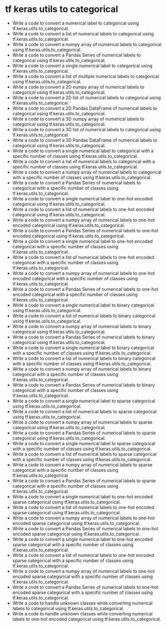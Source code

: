 # tf keras utils to categorical

- Write a code to convert a numerical label to categorical using tf.keras.utils.to_categorical.
- Write a code to convert a list of numerical labels to categorical using tf.keras.utils.to_categorical.
- Write a code to convert a numpy array of numerical labels to categorical using tf.keras.utils.to_categorical.
- Write a code to convert a Pandas Series of numerical labels to categorical using tf.keras.utils.to_categorical.
- Write a code to convert a single numerical label to categorical using tf.keras.utils.to_categorical.
- Write a code to convert a list of multiple numerical labels to categorical using tf.keras.utils.to_categorical.
- Write a code to convert a 2D numpy array of numerical labels to categorical using tf.keras.utils.to_categorical.
- Write a code to convert a 2D list of numerical labels to categorical using tf.keras.utils.to_categorical.
- Write a code to convert a 2D Pandas DataFrame of numerical labels to categorical using tf.keras.utils.to_categorical.
- Write a code to convert a 3D numpy array of numerical labels to categorical using tf.keras.utils.to_categorical.
- Write a code to convert a 3D list of numerical labels to categorical using tf.keras.utils.to_categorical.
- Write a code to convert a 3D Pandas DataFrame of numerical labels to categorical using tf.keras.utils.to_categorical.
- Write a code to convert a single numerical label to categorical with a specific number of classes using tf.keras.utils.to_categorical.
- Write a code to convert a list of numerical labels to categorical with a specific number of classes using tf.keras.utils.to_categorical.
- Write a code to convert a numpy array of numerical labels to categorical with a specific number of classes using tf.keras.utils.to_categorical.
- Write a code to convert a Pandas Series of numerical labels to categorical with a specific number of classes using tf.keras.utils.to_categorical.
- Write a code to convert a single numerical label to one-hot encoded categorical using tf.keras.utils.to_categorical.
- Write a code to convert a list of numerical labels to one-hot encoded categorical using tf.keras.utils.to_categorical.
- Write a code to convert a numpy array of numerical labels to one-hot encoded categorical using tf.keras.utils.to_categorical.
- Write a code to convert a Pandas Series of numerical labels to one-hot encoded categorical using tf.keras.utils.to_categorical.
- Write a code to convert a single numerical label to one-hot encoded categorical with a specific number of classes using tf.keras.utils.to_categorical.
- Write a code to convert a list of numerical labels to one-hot encoded categorical with a specific number of classes using tf.keras.utils.to_categorical.
- Write a code to convert a numpy array of numerical labels to one-hot encoded categorical with a specific number of classes using tf.keras.utils.to_categorical.
- Write a code to convert a Pandas Series of numerical labels to one-hot encoded categorical with a specific number of classes using tf.keras.utils.to_categorical.
- Write a code to convert a single numerical label to binary categorical using tf.keras.utils.to_categorical.
- Write a code to convert a list of numerical labels to binary categorical using tf.keras.utils.to_categorical.
- Write a code to convert a numpy array of numerical labels to binary categorical using tf.keras.utils.to_categorical.
- Write a code to convert a Pandas Series of numerical labels to binary categorical using tf.keras.utils.to_categorical.
- Write a code to convert a single numerical label to binary categorical with a specific number of classes using tf.keras.utils.to_categorical.
- Write a code to convert a list of numerical labels to binary categorical with a specific number of classes using tf.keras.utils.to_categorical.
- Write a code to convert a numpy array of numerical labels to binary categorical with a specific number of classes using tf.keras.utils.to_categorical.
- Write a code to convert a Pandas Series of numerical labels to binary categorical with a specific number of classes using tf.keras.utils.to_categorical.
- Write a code to convert a single numerical label to sparse categorical using tf.keras.utils.to_categorical.
- Write a code to convert a list of numerical labels to sparse categorical using tf.keras.utils.to_categorical.
- Write a code to convert a numpy array of numerical labels to sparse categorical using tf.keras.utils.to_categorical.
- Write a code to convert a Pandas Series of numerical labels to sparse categorical using tf.keras.utils.to_categorical.
- Write a code to convert a single numerical label to sparse categorical with a specific number of classes using tf.keras.utils.to_categorical.
- Write a code to convert a list of numerical labels to sparse categorical with a specific number of classes using tf.keras.utils.to_categorical.
- Write a code to convert a numpy array of numerical labels to sparse categorical with a specific number of classes using tf.keras.utils.to_categorical.
- Write a code to convert a Pandas Series of numerical labels to sparse categorical with a specific number of classes using tf.keras.utils.to_categorical.
- Write a code to convert a single numerical label to one-hot encoded sparse categorical using tf.keras.utils.to_categorical.
- Write a code to convert a list of numerical labels to one-hot encoded sparse categorical using tf.keras.utils.to_categorical.
- Write a code to convert a numpy array of numerical labels to one-hot encoded sparse categorical using tf.keras.utils.to_categorical.
- Write a code to convert a Pandas Series of numerical labels to one-hot encoded sparse categorical using tf.keras.utils.to_categorical.
- Write a code to convert a single numerical label to one-hot encoded sparse categorical with a specific number of classes using tf.keras.utils.to_categorical.
- Write a code to convert a list of numerical labels to one-hot encoded sparse categorical with a specific number of classes using tf.keras.utils.to_categorical.
- Write a code to convert a numpy array of numerical labels to one-hot encoded sparse categorical with a specific number of classes using tf.keras.utils.to_categorical.
- Write a code to convert a Pandas Series of numerical labels to one-hot encoded sparse categorical with a specific number of classes using tf.keras.utils.to_categorical.
- Write a code to handle unknown classes while converting numerical labels to categorical using tf.keras.utils.to_categorical.
- Write a code to handle unknown classes while converting numerical labels to one-hot encoded categorical using tf.keras.utils.to_categorical.